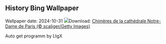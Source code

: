## History Bing Wallpaper
Wallpaper date: 2024-10-31
![](https://www.bing.com/th?id=OHR.GargoyleParis_FR-FR6298643080_UHD.jpg&w=1000)Download: [Chimères de la cathédrale Notre-Dame de Paris (© scaliger/Getty Images)](https://www.bing.com/th?id=OHR.GargoyleParis_FR-FR6298643080_UHD.jpg)

Auto get programm by LtgX
